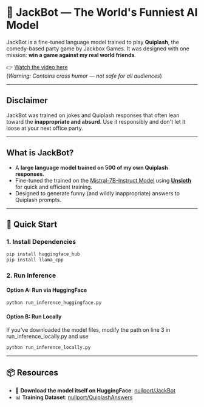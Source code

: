 # 🤖 JackBot — The World's Funniest AI Model

JackBot is a fine-tuned language model trained to play **Quiplash**, the comedy-based party game by Jackbox Games. It was designed with one mission: **win a game against my real world friends**.

👉 [Watch the video here](https://youtu.be/ksJESDxkaCg)  
(*Warning: Contains crass humor — not safe for all audiences*)

---

## Disclaimer

JackBot was trained on jokes and Quiplash responses that often lean toward the **inappropriate and absurd**. Use it responsibly and don't let it loose at your next office party.

---

## What is JackBot?

- A **large language model trained on 500 of my own Quiplash responses**.
- Fine-tuned the trained on the [Mistral-7B-Instruct Model](https://huggingface.co/mistralai/Mistral-7B-Instruct-v0.3) using **[Unsloth](https://github.com/unslothai/unsloth)** for quick and efficient training.
- Designed to generate funny (and wildly inappropriate) answers to Quiplash prompts.

---


## 🚀 Quick Start

### 1. Install Dependencies

```bash
pip install huggingface_hub
pip install llama_cpp
```

### 2. Run Inference

#### Option A: Run via HuggingFace  

```bash
python run_inference_huggingface.py
```

#### Option B: Run Locally  

If you've downloaded the model files, modify the path on line 3 in run_inference_locally.py and use
```bash
python run_inference_locally.py
```

---

## 📦 Resources

- 🤖 **Download the model itself on HuggingFace**: [nullport/JackBot](https://huggingface.co/nullport/JackBot)  
- 📊 **Training Dataset**: [nullport/QuiplashAnswers](https://huggingface.co/datasets/nullport/QuiplashAnswers)
